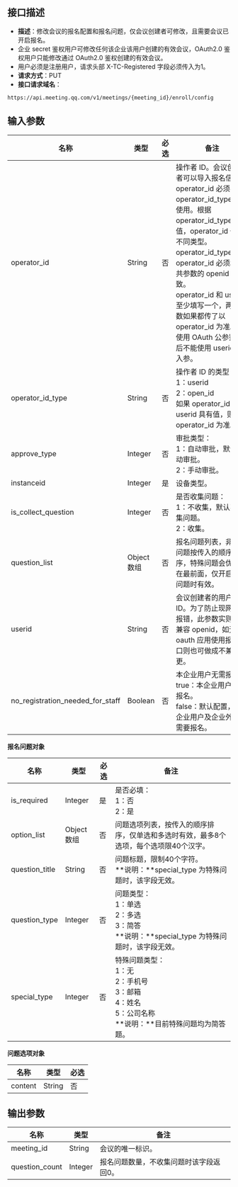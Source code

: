 ## 接口描述
- **描述**：修改会议的报名配置和报名问题，仅会议创建者可修改，且需要会议已开启报名。
 - 企业 secret 鉴权用户可修改任何该企业该用户创建的有效会议，OAuth2.0 鉴权用户只能修改通过 OAuth2.0 鉴权创建的有效会议。
 - 用户必须是注册用户，请求头部 X-TC-Registered 字段必须传入为1。
- **请求方式**：PUT
- **接口请求域名**：
```plaintext
https://api.meeting.qq.com/v1/meetings/{meeting_id}/enroll/config
```


## 输入参数
| **名称**            | **类型**    | **必选** |  **备注**                                                     |
| ------------------- | ----------- | ---- |  ------------------------------------------------------------ |
| operator_id              | String      | 否   |     操作者 ID。会议创建者可以导入报名信息。<br />operator_id 必须与 operator_id_type 配合使用。根据 operator_id_type 的值，operator_id 代表不同类型。<br />operator_id_type=2，operator_id 必须和公共参数的 openid 一致。<br />operator_id 和 userid 至少填写一个，两个参数如果都传了以 operator_id 为准。<br />使用 OAuth 公参鉴权后不能使用 userid 为入参。                                                     |
| operator_id_type              | String      | 否   | 	操作者 ID 的类型：<br />1：userid<br />2：open_id<br />如果 operator_id 和 userid 具有值，则以 operator_id 为准。                                     |
| approve_type        | Integer     | 否   |   审批类型：<br>1：自动审批，默认自动审批。<br>2：手动审批。               |
| instanceid          | Integer     | 是   |    设备类型。                                                     |
| is_collect_question | Integer     | 否   |   是否收集问题：<br>1：不收集，默认不收集问题。<br>2：收集。               |
| question_list       | Object 数组 | 否   |     报名问题列表，非特殊问题按传入的顺序排序，特殊问题会优先放在最前面，仅开启收集问题时有效。 |
| userid              | String      | 否  |  	会议创建者的用户 ID。为了防止现网应用报错，此参数实则仍然兼容 openid，如无 oauth 应用使用报名接口则也可做成不兼容变更。  |
| no_registration_needed_for_staff              | Boolean      | 否   |   本企业用户无需报名。<br>true：本企业用户无需报名。<br>false：默认配置，本企业用户及企业外用户需要报名。                                                       |


**报名问题对象**

| **名称**       | **类型**    |**必选** |  **备注**                                                     |
| -------------- | ----------- | ---- |  ------------------------------------------------------------ |
| is_required    | Integer     | 是   | 是否必填：<br>1：否<br>2：是                                         |
| option_list    | Object 数组 | 否   |       问题选项列表，按传入的顺序排序，仅单选和多选时有效，最多8个选项，每个选项限40个汉字。 |
| question_title | String      | 否   |      问题标题，限制40个字符。<br>**说明：**special_type 为特殊问题时，该字段无效。 |
| question_type  | Integer     | 否   |        问题类型：<br>1：单选<br>2：多选<br>3：简答<br>**说明：**special_type 为特殊问题时，该字段无效。 |
| special_type   | Integer     | 否   |    特殊问题类型：<br>1：无<br>2：手机号<br>3：邮箱<br>4：姓名<br>5：公司名称<br>**说明：**目前特殊问题均为简答题。 |

**问题选项对象**

| **名称** | **类型** | **必选** | 
| -------- | -------- | ----  |
| content  | String   | 否       |   

## 输出参数
| **名称**       | **类型** | **备注**                              |
| -------------- | -------- | ------------------------------------- |
| meeting_id     | String   | 会议的唯一标识。                        |
| question_count | Integer  | 报名问题数量，不收集问题时该字段返回0。 |




